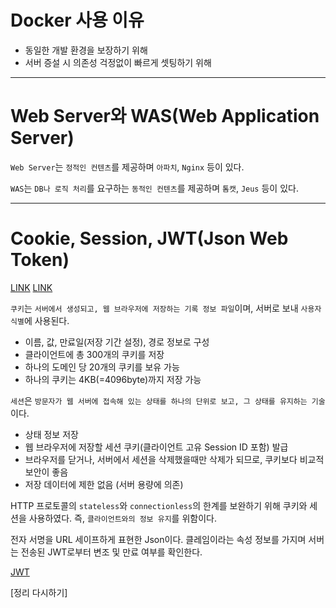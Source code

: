 # Docker 사용 이유

- 동일한 개발 환경을 보장하기 위해 
- 서버 증설 시 의존성 걱정없이 빠르게 셋팅하기 위해

***

# Web Server와 WAS(Web Application Server)

`Web Server`는 `정적인 컨텐츠`를 제공하며 `아파치`, `Nginx` 등이 있다.

`WAS`는 `DB나 로직 처리`를 요구하는 `동적인 컨텐츠`를 제공하며 `톰캣`, `Jeus` 등이 있다.

***

# Cookie, Session, JWT(Json Web Token)

[LINK](https://hahahoho5915.tistory.com/32)
[LINK](https://velog.io/@znftm97/JWT-Session-Cookie-%EB%B9%84%EA%B5%90-sphsi9yh)

`쿠키`는 `서버에서 생성되고, 웹 브라우저에 저장하는 기록 정보 파일`이며, 서버로 보내 `사용자 식별`에 사용된다.

- 이름, 값, 만료일(저장 기간 설정), 경로 정보로 구성
- 클라이언트에 총 300개의 쿠키를 저장
- 하나의 도메인 당 20개의 쿠키를 보유 가능
- 하나의 쿠키는 4KB(=4096byte)까지 저장 가능

`세션`은 `방문자가 웹 서버에 접속해 있는 상태를 하나의 단위로 보고, 그 상태를 유지하는 기술`이다.

- 상태 정보 저장
- 웹 브라우저에 저장할 세션 쿠키(클라이언트 고유 Session ID 포함) 발급
- 브라우저를 닫거나, 서버에서 세션을 삭제했을때만 삭제가 되므로, 쿠키보다 비교적 보안이 좋음
- 저장 데이터에 제한 없음 (서버 용량에 의존)

HTTP 프로토콜의 `stateless`와 `connectionless`의 한계를 보완하기 위해 쿠키와 세션을 사용하였다. 즉, `클라이언트와의 정보 유지`를 위함이다. 

전자 서명을 URL 세이프하게 표현한 Json이다. 클레임이라는 속성 정보를 가지며 서버는 전송된 JWT로부터 변조 및 만료 여부를 확인한다.

[JWT](https://velog.io/@znftm97/JWT-Session-Cookie-%EB%B9%84%EA%B5%90-sphsi9yh)

[정리 다시하기]